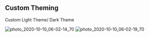 ## Custom Theming

Custom Light Theme/ Dark Theme

![photo_2020-10-10_06-02-14_70](https://user-images.githubusercontent.com/72328725/95641281-0858ca00-0abf-11eb-913c-0dfbd1be7105.jpg) ![photo_2020-10-10_06-02-19_70](https://user-images.githubusercontent.com/72328725/95641283-0989f700-0abf-11eb-885e-5e477963c412.jpg)

